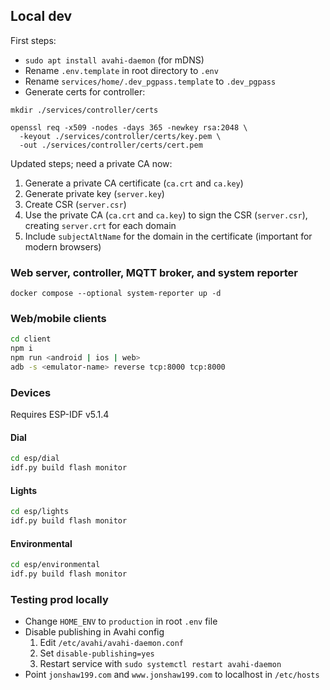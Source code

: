 ## Local dev

First steps:

- `sudo apt install avahi-daemon` (for mDNS)
- Rename `.env.template` in root directory to `.env`
- Rename `services/home/.dev_pgpass.template` to `.dev_pgpass`
- Generate certs for controller:

```
mkdir ./services/controller/certs

openssl req -x509 -nodes -days 365 -newkey rsa:2048 \
  -keyout ./services/controller/certs/key.pem \
  -out ./services/controller/certs/cert.pem
```

Updated steps; need a private CA now:

1. Generate a private CA certificate (`ca.crt` and `ca.key`)
2. Generate private key (`server.key`)
3. Create CSR (`server.csr`)
4. Use the private CA (`ca.crt` and `ca.key`) to sign the CSR (`server.csr`), creating `server.crt` for each domain
5. Include `subjectAltName` for the domain in the certificate (important for modern browsers)

### Web server, controller, MQTT broker, and system reporter

`docker compose --optional system-reporter up -d`

### Web/mobile clients

```sh
cd client
npm i
npm run <android | ios | web>
adb -s <emulator-name> reverse tcp:8000 tcp:8000
```

### Devices

Requires ESP-IDF v5.1.4

#### Dial

```sh
cd esp/dial
idf.py build flash monitor
```

#### Lights

```sh
cd esp/lights
idf.py build flash monitor
```

#### Environmental

```sh
cd esp/environmental
idf.py build flash monitor
```

### Testing prod locally

- Change `HOME_ENV` to `production` in root `.env` file
- Disable publishing in Avahi config
  1. Edit `/etc/avahi/avahi-daemon.conf`
  2. Set `disable-publishing=yes`
  3. Restart service with `sudo systemctl restart avahi-daemon`
- Point `jonshaw199.com` and `www.jonshaw199.com` to localhost in `/etc/hosts`
